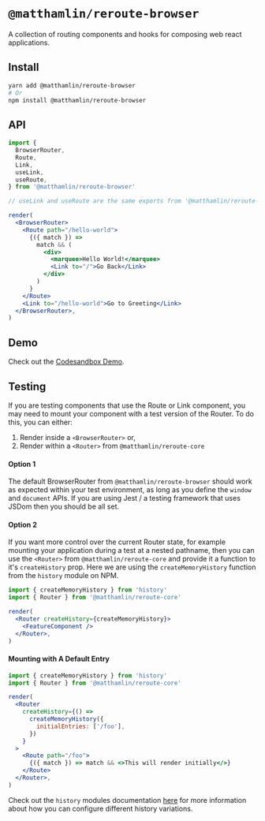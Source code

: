 # `@matthamlin/reroute-browser`

A collection of routing components and hooks for composing web react applications.

## Install

```sh
yarn add @matthamlin/reroute-browser
# Or
npm install @matthamlin/reroute-browser
```

## API

```jsx
import {
  BrowserRouter,
  Route,
  Link,
  useLink,
  useRoute,
} from '@matthamlin/reroute-browser'

// useLink and useRoute are the same exports from '@matthamlin/reroute-core'

render(
  <BrowserRouter>
    <Route path="/hello-world">
      {({ match }) =>
        match && (
          <div>
            <marquee>Hello World!</marquee>
            <Link to="/">Go Back</Link>
          </div>
        )
      }
    </Route>
    <Link to="/hello-world">Go to Greeting</Link>
  </BrowserRouter>,
)
```

## Demo

Check out the [Codesandbox Demo](https://codesandbox.io/s/n96xx2p4yp).

## Testing

If you are testing components that use the Route or Link component, you may need to mount your
component with a test version of the Router. To do this, you can either:

1. Render inside a `<BrowserRouter>` or,
2. Render within a `<Router>` from `@matthamlin/reroute-core`

#### Option 1

The default BrowserRouter from `@matthamlin/reroute-browser` should work as expected within your test
environment, as long as you define the `window` and `document` APIs. If you are using Jest / a
testing framework that uses JSDom then you should be all set.

#### Option 2

If you want more control over the current Router state, for example mounting your application during
a test at a nested pathname, then you can use the `<Router>` from `@matthamlin/reroute-core` and provide
it a function to it's `createHistory` prop. Here we are using the `createMemoryHistory` function
from the `history` module on NPM.

```jsx
import { createMemoryHistory } from 'history'
import { Router } from '@matthamlin/reroute-core'

render(
  <Router createHistory={createMemoryHistory}>
    <FeatureComponent />
  </Router>,
)
```

#### Mounting with A Default Entry

```jsx
import { createMemoryHistory } from 'history'
import { Router } from '@matthamlin/reroute-core'

render(
  <Router
    createHistory={() =>
      createMemoryHistory({
        initialEntries: ['/foo'],
      })
    }
  >
    <Route path="/foo">
      {({ match }) => match && <>This will render initially</>}
    </Route>
  </Router>,
)
```

Check out the `history` modules documentation [here](https://www.npmjs.com/package/history#usage)
for more information about how you can configure different history variations.
